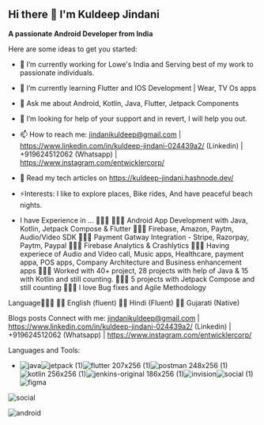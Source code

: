 ## Hi there 👋 I'm Kuldeep Jindani

**A passionate Android Developer from India**

Here are some ideas to get you started:

- 🔭 I’m currently working for Lowe's India and Serving best of my work to passionate individuals.
- 🌱 I’m currently learning Flutter and IOS Development | Wear, TV Os apps
- 💬 Ask me about Android, Kotlin, Java, Flutter, Jetpack Components
- 🤔 I’m looking for help of your support and in revert, I will help you out.
- 📫 How to reach me: jindanikuldeep@gmail.com | https://www.linkedin.com/in/kuldeep-jindani-024439a2/ (Linkedin) | +919624512062 (Whatsapp) | https://www.instagram.com/entwicklercorp/
- 📝 Read my tech articles on https://kuldeep-jindani.hashnode.dev/
- ⚡Interests: I like to explore places, Bike rides, And have peaceful beach nights.

- I have Experience in ... 🦸🏾‍♀️
👩🏻‍🚒 Android App Development with Java, Kotlin, Jetpack Compose & Flutter 
👩🏻‍🚒 Firebase, Amazon, Paytm, Audio/Video SDK 
👩🏻‍🚒 Payment Gatway Integration - Stripe, Razorpay, Paytm, Paypal
👩🏻‍🚒 Firebase Analytics & Crashlytics
👩🏻‍🚒 Having experiece of Audio and Video call, Music apps, Healthcare, payment appa, POS apps, Company Architecture and Business enhancement apps
👩🏻‍🚒 Worked with 40+ project, 28 projects with help of Java & 15 with Kotlin and still counting.
👩🏻‍🚒 5 projects with Jetpack Compose and still counting
👩🏻‍🚒 I love Bug fixes and Agile Methodology 


Language👩🏽‍🌾
✍🏼 English (fluent)
🙏🏼 Hindi (Fluent)
🙆🏼 Gujarati (Native)

Blogs posts
Connect with me:
jindanikuldeep@gmail.com | https://www.linkedin.com/in/kuldeep-jindani-024439a2/ (Linkedin) | +919624512062 (Whatsapp) | https://www.instagram.com/entwicklercorp/

Languages and Tools:
- ![java](https://github.com/Kuldeep-jindani/Kuldeep-jindani/assets/26920131/54232a23-523d-448b-ae64-26e08d4043c1)![jetpack (1)](https://github.com/Kuldeep-jindani/Kuldeep-jindani/assets/26920131/80225bb7-76fc-4e7d-b194-c578c67591ab)![flutter 207x256 (1)](https://github.com/Kuldeep-jindani/Kuldeep-jindani/assets/26920131/7f2d6bfe-da3a-455c-a1c1-ca474219fd0e)![postman 248x256 (1)](https://github.com/Kuldeep-jindani/Kuldeep-jindani/assets/26920131/a795b38e-8e42-4422-90cd-5661ebe7cec7)![kotlin 256x256 (1)](https://github.com/Kuldeep-jindani/Kuldeep-jindani/assets/26920131/af0232e6-3711-4242-aacf-b89b8afc0dc4)![jenkins-original 186x256 (1)](https://github.com/Kuldeep-jindani/Kuldeep-jindani/assets/26920131/1cb3ecb5-179b-429d-90e3-fb26d8a43719)![invision](https://github.com/Kuldeep-jindani/Kuldeep-jindani/assets/26920131/133ce988-e43c-41d2-a9d7-4b9254836880)![social (1)](https://github.com/Kuldeep-jindani/Kuldeep-jindani/assets/26920131/13b8305f-8a86-4506-9e48-66c92c7652b2)![figma](https://github.com/Kuldeep-jindani/Kuldeep-jindani/assets/26920131/828838cb-18b4-45da-b31e-5625c620d385)

![social](https://github.com/Kuldeep-jindani/Kuldeep-jindani/assets/26920131/564e6c54-f270-4822-a7ae-964c4fc161ad)

![android](https://github.com/Kuldeep-jindani/Kuldeep-jindani/assets/26920131/5c0aaef0-97ef-4574-a8c2-8c478b87a787)



